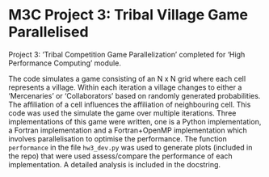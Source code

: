 # M3C Project 3: Tribal Village Game Parallelised
Project 3: ‘Tribal Competition Game Parallelization’ completed for ‘High Performance Computing’ module.

The code simulates a game consisting of an N x N grid where each cell represents a village. Within each iteration a village changes to either a ‘Mercenaries’ or ‘Collaborators’ based on randomly generated probabilities. The affiliation of a cell influences the affiliation of neighbouring cell. This code was used the simulate the game over multiple iterations. Three implementations of this game were written, one is a Python implementation, a Fortran implementation and a Fortran+OpenMP implementation which involves parallelisation to optimise the performance.  The function `performance` in the file `hw3_dev.py` was used to generate plots (included in the repo) that were used assess/compare the performance of each implementation. A detailed analysis is included in the docstring. 

